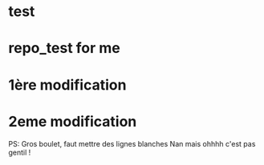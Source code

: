 # test

# repo_test for me

# 1ère modification

# 2eme modification

PS: Gros boulet, faut mettre des lignes blanches Nan mais ohhhh c'est pas gentil !

